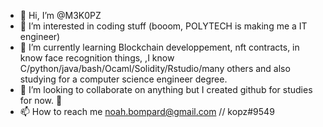 - 👋 Hi, I’m @M3K0PZ
- 👀 I’m interested in coding stuff (booom, POLYTECH is making me a IT engineer)
- 🌱 I’m currently learning Blockchain developpement, nft contracts, in know face recognition things, 
        ,I know C/python/java/bash/Ocaml/Solidity/Rstudio/many others
        and also studying for a computer science engineer degree. 
- 💞️ I’m looking to collaborate on anything but I created github for studies for now. 💞️ 
- 📫 How to reach me  noah.bompard@gmail.com // kopz#9549



<!---
M3K0PZ/M3K0PZ is a ✨ special ✨ repository because its `README.md` (this file) appears on your GitHub profile.
You can click the Preview link to take a look at your changes.
--->
